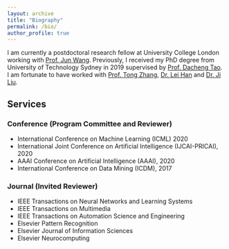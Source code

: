 ```yaml
---
layout: archive
title: "Biography"
permalink: /bio/
author_profile: true
---
```



I am currently a postdoctoral research fellow at University College London working with [Prof. Jun Wang](http://www0.cs.ucl.ac.uk/staff/Jun.Wang/). 
Previously, I received my PhD degree from University of Technology Sydney in 2019 supervised by [Prof. Dacheng Tao](https://scholar.google.com/citations?user=RwlJNLcAAAAJ&hl=en). 
I am fortunate to have worked with [Prof. Tong Zhang](http://tongzhang-ml.org/), [Dr. Lei Han](https://leihan.org/) and [Dr. Ji Liu](http://jiliu-ml.org/).   



## Services 
### Conference (Program Committee and Reviewer)

* International Conference on Machine Learning (ICML) 2020
* International Joint Conference on Artificial Intelligence (IJCAI-PRICAI), 2020
* AAAI Conference on Artificial Intelligence (AAAI), 2020
* International Conference on Data Mining (ICDM), 2017


### Journal (Invited Reviewer)
* IEEE Transactions on Neural Networks and Learning Systems
* IEEE Transactions on Multimedia
* IEEE Transactions on Automation Science and Engineering
* Elsevier Pattern Recognition
* Elsevier Journal of Information Sciences
* Elsevier Neurocomputing
